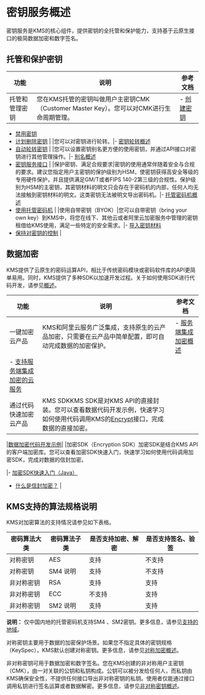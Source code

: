 # 密钥服务概述

密钥服务是KMS的核心组件，提供密钥的全托管和保护能力，支持基于云原生接口的极简数据加密和数字签名。

## 托管和保护密钥

|功能|说明|参考文档|
|--|--|----|
|托管和管理密钥|您在KMS托管的密钥叫做用户主密钥CMK（Customer Master Key）。您可以对CMK进行生命周期管理。|-   [创建密钥](/intl.zh-CN/快速入门/管理和使用密钥/创建密钥.md)
-   [禁用密钥](/intl.zh-CN/密钥服务/管理密钥/禁用密钥.md)
-   [计划删除密钥](/intl.zh-CN/密钥服务/管理密钥/计划删除密钥.md) |
|您可以对密钥进行轮转。|-   [密钥轮转概述](/intl.zh-CN/密钥服务/密钥轮转/密钥轮转概述.md)
-   [自动轮转密钥](/intl.zh-CN/密钥服务/密钥轮转/自动轮转密钥.md) |
|您可以设置密钥别名更方便的使用密钥，并通过API接口对密钥进行其他管理操作。|-   [别名概述](/intl.zh-CN/密钥服务/管理别名/别名概述.md)
-   [密钥服务接口](/intl.zh-CN/API参考/API概览.md) |
|保护密钥、满足合规要求|密钥的使用通常伴随着安全与合规的要求。建议您指定用户主密钥的保护级别为HSM，使密钥获得高安全等级的专用硬件保护，并且提供满足GM/T或者FIPS 140-2第三级的合规性。保护级别为HSM的主密钥，其密钥材料的明文只会存在于密码机的内部，任何人均无法接触到密钥材料的明文。这类密钥无法被明文导出密码机。|-   [托管密码机概述](/intl.zh-CN/密钥服务/托管密码机/托管密码机概述.md)
-   [使用托管密码机](/intl.zh-CN/密钥服务/托管密码机/使用托管密码机.md) |
|使用自带密钥（BYOK）|您可以自带密钥（bring your own key）到KMS中，将您在线下、其他云或者阿里云加密服务中管理的密钥租借给KMS使用，满足一些特定的安全需求。|-   [导入密钥材料](/intl.zh-CN/密钥服务/密钥种类/使用对称密钥/导入密钥材料.md)
-   [保持对密钥的控制](/intl.zh-CN/密钥服务/托管密码机/托管密码机概述.md) |

## 数据加密

KMS提供了云原生的密码运算API，相比于传统密码模块或密码软件库的API更简单易用。同时，KMS提供了多种SDK以加速开发过程。关于如何使用SDK进行代码开发，请参见[概述](/intl.zh-CN/开发指南/概述.md)。

|功能|说明|参考文档|
|--|--|----|
|一键加密云产品|KMS和阿里云服务广泛集成，支持原生的云产品加密，只需要在云产品中简单配置，即可自动完成数据的加密保护。|-   [服务端集成加密概述](/intl.zh-CN/云产品与KMS的集成/服务端集成加密概述.md)
-   [支持服务端集成加密的云服务](/intl.zh-CN/云产品与KMS的集成/支持服务端集成加密的云服务.md) |
|通过代码快速加密云产品|KMS SDKKMS SDK是对KMS API的直接封装。您可以查看数据代码开发示例，快速学习如何使用代码调用KMS的[Encrypt](/intl.zh-CN/API参考/密钥/Encrypt.md)接口，完成数据的直接加密。

|[数据加密代码开发示例](/intl.zh-CN/快速入门/管理和使用密钥/数据加密代码开发示例.md)|
|加密SDK（Encryption SDK）加密SDK是结合KMS API的客户端加密库。您可以查看加密SDK快速入门，快速学习如何使用代码调用加密SDK，完成对数据的信封加密。

|-   [加密SDK快速入门（Java）](/intl.zh-CN/开发指南/加密SDK/快速入门/加密SDK快速入门（Java）.md)
-   [什么是信封加密？](/intl.zh-CN/常见问题/什么是信封加密？.md) |

## KMS支持的算法规格说明

KMS对加密算法的支持情况请参见如下表格。

|密码算法大类|密码算法子类|是否支持加密、解密|是否支持签名、验签|
|------|------|---------|---------|
|对称密钥|AES|支持|不支持|
|对称密钥|SM4 说明|支持|不支持|
|非对称密钥|RSA|支持|支持|
|非对称密钥|ECC|不支持|支持|
|非对称密钥|SM2 说明|支持|支持|

**说明：** 仅中国内地的托管密码机支持SM4 、SM2密钥。更多信息，请参见[支持的地域](/intl.zh-CN/密钥服务/托管密码机/托管密码机概述.mdsection_9br_g7q_yb4)。

对称密钥主要用于数据的加密保护场景。如果您不指定具体的密钥规格（KeySpec），KMS默认创建对称密钥。更多信息，请参见[对称加密概述](/intl.zh-CN/密钥服务/密钥种类/使用对称密钥/对称加密概述.md)。

非对称密钥可用于数据加密和数字签名。您在KMS创建的非对称用户主密钥（CMK），由一对关联的公钥和私钥构成。公钥可以被分发给任何人，而私钥由KMS确保安全性，不提供任何接口导出非对称密钥的私钥。使用者仅能通过接口调用私钥进行签名运算或者数据解密。更多信息，请参见[非对称密钥概述](/intl.zh-CN/密钥服务/密钥种类/使用非对称密钥/非对称密钥概述.md)。

